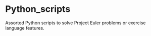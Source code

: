 Python_scripts
==============

Assorted Python scripts to solve Project Euler problems or exercise language features.
